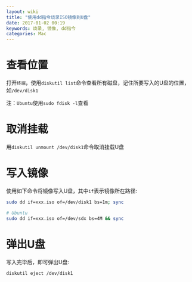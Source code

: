 ```yaml
---
layout: wiki
title: "使用dd指令烧录ISO镜像到U盘"
date: 2017-01-02 00:19
keywords: 烧录, 镜像, dd指令
categories: Mac
---
```


# 查看位置
打开`终端`，使用`diskutil list`命令查看所有磁盘，记住所要写入的U盘的位置，如`/dev/disk1`

注：`Ubuntu`使用`sudo fdisk -l`查看

# 取消挂载
用`diskutil unmount /dev/disk1`命令取消挂载U盘

# 写入镜像
使用如下命令将镜像写入U盘，其中`if`表示镜像所在路径:

```bash
sudo dd if=xxx.iso of=/dev/disk1 bs=1m; sync

# Ubuntu
sudo dd if=xxx.iso of=/dev/sdx bs=4M && sync
```

# 弹出U盘
写入完毕后，即可弹出U盘:

```
diskutil eject /dev/disk1
```

